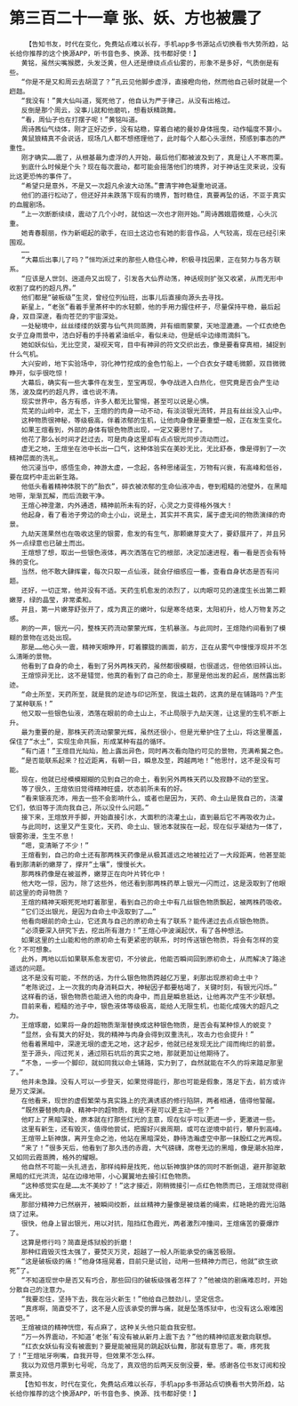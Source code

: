 # 第三百二十一章 张、妖、方也被震了
        【告知书友，时代在变化，免费站点难以长存，手机app多书源站点切换看书大势所趋，站长给你推荐的这个换源APP，听书音色多、换源、找书都好使！】
       黄铭，虽然尖嘴猴腮，头发泛黄，但人还是缭绕点点仙雾的，形象不是多好，气质倒是有些。
       “你是不是又和周云去胡混了？”孔云见他脚步虚浮，直接瞪向他，然而他自己顿时就是一个趔趄。
       “我没有！”黄大仙叫道，冤死他了，他自认为严于律己，从没有出格过。
       反倒是那个周云，没事儿就和他磨叽，想看妖精跳舞。
       “看，周仙子也在打摆子呢！”黄铭叫道。
       周诗茜仙气绕体，刚才正好迈步，没有站稳，穿着白裙的曼妙身体摇曳，动作幅度不算小。
       黄鼠狼精真不会说话，现场几人都不想搭理他了，此时每个人都心头凛然，预感到事态的严重性。
       刚才确实……震了，从根基最为虚浮的人开始，最后他们都被波及到了，真是让人不寒而栗。
       到底什么时候是个头？现在每次震动，都可能会摇落他们的境界，对于神话生灵来说，没有比这更恐怖的事件了。
       “希望只是意外，不是又一次超凡余波大动荡。”曹清宇神色凝重地说道。
       他们的道行松动了，但还好并未跌落下现有的境界，暂时稳住，真要再坠的话，不亚于真实的血腥剧场。
       “上一次断断续续，震动了几个小时，就怕这一次也才刚开始。”周诗茜娥眉微蹙，心头沉重。
       她青春靓丽，作为新崛起的歌手，在旧土这边也有她的影音作品，人气较高，现在已经引来围观。
       ……
       “大幕后出事儿了吗？”恒均派过来的那些人稳住心神，积极寻找因果，正在努力与各方联系。
       “应该是人世剑、逍遥舟又出现了，引发各大仙界动荡，神话规则扩张又收紧，从而无形中收割了腐朽的超凡界。”
       他们都是“破板级”生灵，曾经位列仙班，出事儿后直接向源头去寻找。
       新星上，“老张”看着手里茶杯中的水轻颤，他的手用力握住杯子，尽量保持平稳，最后起身，双目深邃，看向苍茫的宇宙深处。
       一处秘境中，丝丝缕缕的妖雾与仙气共同蒸腾，并有细雨蒙蒙，天地湿漉漉。一个红衣绝色女子立身雨景中，洁白好看的手持着紧油纸伞，看似未动，但是纸伞边缘雨滴斜飞。
       她如妖似仙，无比空灵，凝视天穹，目中有神异的符文交织出去，像是要看穿真相，捕捉到什么气机。
       大兴安岭，地下实验场中，羽化神竹挖成的金色竹船上，一个白衣女子睫毛微颤，双目微微睁开，似乎很吃惊！
       大幕后，确实有一些大事件在发生，至宝再现，争夺战进入白热化，但究竟是否会产生动荡，波及腐朽的超凡界，谁也说不清。
       现实世界中，各方有感，许多人都无比警惕，甚至可以说是心惧。
       荒芜的山岭中，泥土下，王煊的的肉身一动不动，有淡淡银光流转，并且有丝丝没入山中。
       这种物质很神秘，等级极高，伴着浓郁的生机，让他肉身像是要重塑一般，正在发生变化。
       如果王煊看到，外部的身体有银色物质出现，一定又要思忖了。
       他花了那么长时间才赶过去，可是肉身这里却有点点银光同步流动而过。
       虚无之地，王煊坐在池中长出一口气，这种体验实在美妙无比，无比舒泰，像是得到了一次精神层面的洗礼。
       他沉浸当中，感悟生命，神游太虚，一念起，各种思绪诞生，万物有兴衰，有高峰和低谷，要在腐朽中走出新生路。
       他低头看着精神体脱下的“胎衣”，碎衣被浓郁的生命仙液冲击，卷到粗糙的池壁外，在黑暗地带，渐渐瓦解，而后流散干净。
       王煊心神澄澈，内外通透，精神前所未有的好，心灵之力变得格外强大！
       他起身，看了看池子旁边的命土小山，说是土，其实并不真实，属于虚无间的物质演绎的奇景。
       九劫天莲果然也在吸收这里的银雾，愈发的有生气，那颗嫩芽变大了，要舒展开了，并且另外一点绿意也已破土而出。
       王煊想了想，取出一些银色液体，再次洒落在它的根部，决定加速进程，看一看是否会有特殊的变化。
       当然，他不敢大肆挥霍，每次只取一点仙液，就会仔细感应一番，查看自身状态是否有问题。
       还好，一切正常，他并没有不适。天药生机愈发的浓烈了，以肉眼可见的速度生长出第二颗嫩芽，绿的晶莹，非常柔和。
       并且，第一片嫩芽舒张开了，成为真正的嫩叶，似是寒冬结束，太阳初升，给人万物复苏之感。
       刷的一声，银光一闪，整株天药流动蒙蒙光辉，生机暴涨。与此同时，王煊隐约间看到了模糊的景物在远处出现。
       那是……他心头一震，精神天眼睁开，盯着朦胧的画面，前方，正在从雾气中慢慢浮现并不怎么清晰的景物。
       他看到了自身的命土，看到了另外两株天药，虽然都很模糊，也很遥远，但他依旧辨认出。
       王煊惊异无比，这不是错觉，他真的看到了自己的命土，那里是他出发的起点，居然露出影迹。
       “命土所至，天药所至，就是我的足迹与印记所至，我运土栽药，这真的是在铺路吗？产生了某种联系！”
       他又取一些银色仙液，洒落在眼前的命土山上，不止局限于九劫天莲，让这里的生机不断上升。
       最为重要的是，那株天药流动蒙蒙光辉，虽然还很小，但是光晕护住了土山，将这里覆盖，保住了“水土”，实现生命共振，形成某种有益的循环。
       “有门道！”王煊目光灿灿，脸上露出异色，同时再次看向隐约可见的景物，充满希冀之色。
       “是否能联系起来？拉近距离，有朝一日，瞬息及至，跨越两地！”他思忖，这不是没有可能。
       现在，他就已经模模糊糊的见到自己的命土，看到另外两株天药以及寂静不动的至宝。
       等了很久，王煊依旧觉得精神旺盛，状态前所未有的好。
       “看来银液充沛，用去一些不会影响什么，或者也是因为，天药、命土山是我自己的，浇灌它们，依旧等于流向我自己，所以没什么问题。”
       接下来，王煊放开手脚，开始直接引水，大面积的浇灌土山，直到最后它不再吸收为止。
       与此同时，这里又产生变化，天药、命土山、银池本就挨在一起，现在似乎凝结为一体了，银雾弥漫，生生不息！
       “嗯，变清晰了不少！”
       王煊看到，自己的命土还有那两株天药像是从极其遥远之地被拉近了一大段距离，他甚至能看到那清新的嫩芽了，撑开“土壤”，慢慢长大。
       那两株药像是在被滋养，嫩芽正在向叶片转化中！
       他大吃一惊，因为，除了这些外，他还看到那两株药草上银光一闪而过，这是汲取到了他眼前这里的奇异物质？
       王煊的精神天眼死死地盯着那里，看到自己的命土中有几丝银色物质飘起，被两株药吸收。
       “它们泛出银光，是因为自命土中汲取到了……”
       他看向眼前的命土山，它还真与自己的原初命土有了联系？能传递过去点点银色物质。
       “必须要深入研究下去，挖出所有潜力！”王煊心中波澜起伏，有了各种想法。
       如果这里的土山能和他的原初命土有更紧密的联系，时时传送银色物质，将会有怎样的变化？不可想象。
       此外，两地以后如果联系愈发密切，不分彼此，他能否瞬间回到原初命土，从而解决了路途遥远的问题。
       这不是没有可能，不然的话，为什么银色物质跨越亿万里，刹那出现原初命土中？
       “老陈说过，上一次我的肉身消耗巨大，神秘因子都要枯竭了，关键时刻，有银光闪烁。”
       这样看的话，银色物质也能进入他的肉身中，而且是瞬息抵达，让他再次产生不少联想。
       目前来看，粗糙的池子中，银色液体等级极高，能给人无限生机，也能化成强大的超凡之力。
       王煊琢磨，如果将一身的超物质渐渐替换成这种银色物质，是否会有某种惊人的蜕变？
       “显然，会有莫大的好处，我的精神与肉身会得到双重洗礼，攻击力也会提升！”
       他看着黑暗中，深邃无垠的虚无之地，这才起步，他就已经发现无比广阔而绚烂的前景。
       至于源头，闯过死关，通过陨石坑后的真实之地，那就更加让他期待了。
       “不急，一步一个脚印，就如同我以命土铺路，实力到了，自然就能在不久的将来踏足那里了。”
       他并未急躁。没有人可以一步登天，如果觉得能行，那也可能是假象，落足下去，前方或许是万丈深渊。
       在他看来，现世的虚假繁荣与真实路上的充满诱惑的修行陷阱，两者相通，值得他警醒。
       “既然要替换肉身、精神中的超物质，我是不是可以更主动一些？”
       他盯上了黑暗深处，原本就在打那些红光的主意，现在似乎可以更进一步，更激进一些。
       这里有新生，还有毁灭，值得他尝试，把握好兴衰周期，或可在逆境中前行，攀升到高峰。
       王煊带上斩神旗，离开生命之池，他站在黑暗深处，静待浩瀚虚空中那一抹殷红之光再现。
       “来了！”很多天后，他看到了那久违的赤霞，大气磅礴，席卷无边的黑暗，像是潮水拍岸，又如同云霞蒸腾，格外的耀眼。
       他自然不可能一头扎进去，那样纯粹是找死，他以斩神旗护体的同时不断倒退，避开那驱散黑暗的红光洪流，站在边缘地带，小心翼翼地去接引红色物质。
       “这种感觉实在是……太不美妙了！”这才接近，刚稍微接引一点红色物质而已，王煊就觉得剧痛无比。
       那部分精神力已然崩开，被瞬间绞断，丝丝精神力量像是被烧着的绳索，红艳艳的霞光沿路烧了过来。
       很快，他身上冒出银光，用以对抗，阻挡红色霞光，两者激烈冲撞间，王煊痛苦的要爆炸了。
       这算是修行吗？简直是炼狱般的折磨！
       那种红霞毁灭性太强了，要焚灭万灵，超越了一般人所能承受的痛苦极限。
       “这是破板级的痛！”他身体摇晃着，目前只是试验，动用一些精神力而已，他就“欲生欲死”了。
       “不知道现世中是否又有巧合，那些回归的破板级强者怎样了？”他被烧的剧痛难忍时，开始分散自己的注意力。
       “我要忍住，坚持下去，我在浴火新生！”他给自己鼓劲儿，坚定信念。
       “真疼啊，简直受不了，这不是人应该承受的罪与痛，就是坠落炼狱中，也没有这么艰难困苦吧。”
       王煊被烧的精神恍惚，有点麻了，这种关头他只能自我安慰。
       “万一外界震动，不知道‘老张’有没有被从新月上震下去？”他的精神彻底发散向联想。
       “红衣女妖仙有没有被震到？要是能被摇晃的跳起妖仙舞，那就有意思了。嘶，疼死我了！”王煊呲牙咧嘴，自我开导，但效果不怎么样。
       我以为双倍月票到七号呢，乌龙了，真双倍的后两天反倒没要，晕。感谢各位书友订阅和投票支持。
       【告知书友，时代在变化，免费站点难以长存，手机app多书源站点切换看书大势所趋，站长给你推荐的这个换源APP，听书音色多、换源、找书都好使！】